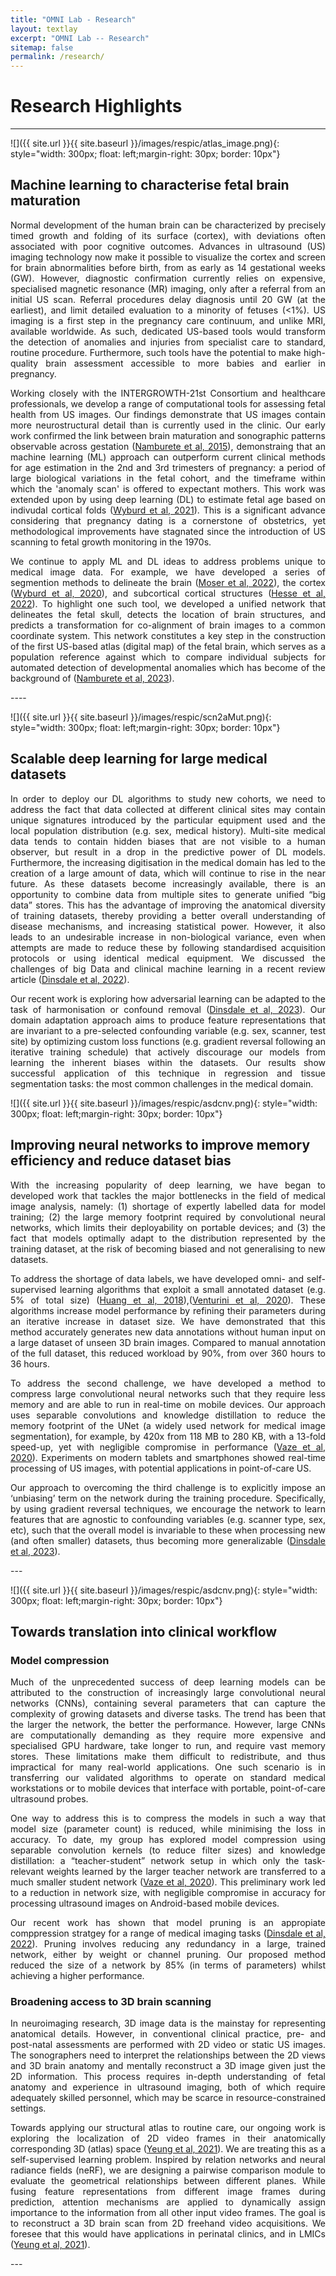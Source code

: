 ```yaml
---
title: "OMNI Lab - Research"
layout: textlay
excerpt: "OMNI Lab -- Research"
sitemap: false
permalink: /research/
---
```


# Research Highlights

---

![]({{ site.url }}{{ site.baseurl }}/images/respic/atlas_image.png){: style="width: 300px; float: left;margin-right: 30px; border: 10px"}

## Machine learning to characterise fetal brain maturation
<div style="text-align: justify">
Normal development of the human brain can be characterized by precisely timed growth and folding of its surface (cortex), with deviations often associated with poor cognitive outcomes. Advances in ultrasound (US) imaging technology now make it possible to visualize the cortex and screen for brain abnormalities before birth, from as early as 14 gestational weeks (GW). However, diagnostic confirmation currently relies on expensive, specialised magnetic resonance (MR) imaging, only after a referral from an initial US scan. Referral procedures delay diagnosis until 20 GW (at the earliest), and limit detailed evaluation to a minority of fetuses (<1%). US imaging is a first step in the pregnancy care continuum, and unlike MRI, available worldwide. As such, dedicated US-based tools would transform the detection of anomalies and injuries from specialist care to standard, routine procedure. Furthermore, such tools have the potential to make high-quality brain assessment accessible to more babies and earlier in pregnancy.

Working closely with the INTERGROWTH-21st Consortium and healthcare professionals, we develop a range of computational tools for assessing fetal health from US images. Our findings demonstrate that US images contain more neurostructural detail than is currently used in the clinic. Our early work confirmed the link between brain maturation and sonographic patterns observable across gestation ([Namburete et al, 2015](https://www.sciencedirect.com/science/article/pii/S136184151400190X)), demonstraing that an machine learning (ML) approach can outperform current clinical methods for age estimation in the 2nd and 3rd trimesters of pregnancy: a period of large biological variations in the fetal cohort, and the timeframe within which the 'anomaly scan' is offered to expectant mothers. This work was extended upon by using deep learning (DL) to estimate fetal age based on indivudal cortical folds ([Wyburd et al, 2021](https://link.springer.com/chapter/10.1007/978-3-030-87735-4_23)). This is a significant advance considering that pregnancy dating is a cornerstone of obstetrics, yet methodological improvements have stagnated since the introduction of US scanning to fetal growth monitoring in the 1970s.

We continue to apply ML and DL ideas to address problems unique to medical image data. For example, we have developed a series of segmention methods to delineate the brain ([Moser et al, 2022](https://www.sciencedirect.com/science/article/pii/S1053811922004608)), the cortex ([Wyburd et al, 2020](https://link.springer.com/chapter/10.1007/978-3-030-52791-4_5)), and subcortical cortical structures ([Hesse et al, 2022](https://www.sciencedirect.com/science/article/pii/S1053811922002452)). To highlight one such tool, we developed a unified network that delineates the fetal skull, detects the location of brain structures, and predicts a transformation for co-alignment of brain images to a common coordinate system. This network constitutes a key step in the construction of the first US-based atlas (digital map) of the fetal brain, which serves as a population reference against which to compare individual subjects for automated detection of developmental anomalies which has become of the background of ([Namburete et al, 2023]()).

</div>
---- 


![]({{ site.url }}{{ site.baseurl }}/images/respic/scn2aMut.png){: style="width: 300px; float: left;margin-right: 30px; border: 10px"}

## Scalable deep learning for large medical datasets
<div style="text-align: justify">

  
In order to deploy our DL algorithms to study new cohorts, we need to address the fact that data collected at different clinical sites may contain unique signatures introduced by the particular equipment used and the local population distribution (e.g. sex, medical history). Multi-site medical data tends to contain hidden biases that are not visible to a human observer, but result in a drop in the predictive power of DL models. Furthermore, the increasing digitisation in the medical domain has led to the creation of a large amount of data, which will continue to rise in the near future. As these datasets become increasingly available, there is an opportunity to combine data from multiple sites to generate unified “big data” stores. This has the advantage of improving the anatomical diversity of training datasets, thereby providing a better overall understanding of disease mechanisms, and increasing statistical power. However, it also leads to an undesirable increase in non-biological variance, even when attempts are made to reduce these by following standardised acquisition protocols or using identical medical equipment. We discussed the challenges of big Data and clinical machine learning in a recent review article ([Dinsdale et al, 2022](https://www.sciencedirect.com/science/article/pii/S0896627322008170)).
  
  
Our recent work is exploring how adversarial learning can be adapted to the task of harmonisation or confound removal ([Dinsdale et al, 2023](https://www.sciencedirect.com/science/article/pii/S1053811920311745)). Our domain adaptation approach aims to produce feature representations that are invariant to a pre-selected confounding variable (e.g. sex, scanner, test site) by optimizing custom loss functions (e.g. gradient reversal following an iterative training schedule) that actively discourage our models from learning the inherent biases within the datasets. Our results show successful application of this technique in regression and tissue segmentation tasks: the most common challenges in the medical domain. 

</div>

![]({{ site.url }}{{ site.baseurl }}/images/respic/asdcnv.png){: style="width: 300px; float: left;margin-right: 30px; border: 10px"}

## Improving neural networks to improve memory efficiency and reduce dataset bias 
<div style="text-align: justify">
  
With the increasing popularity of deep learning, we have began to developed work that tackles the major bottlenecks in the field of medical image analysis, namely: (1) shortage of expertly labelled data for model training; (2) the large memory footprint required by convolutional neural networks, which limits their deployability on portable devices; and (3) the fact that models optimally adapt to the distribution represented by the training dataset, at the risk of becoming biased and not generalising to new datasets. 
  
 To address the shortage of data labels, we have developed omni- and self-supervised learning algorithms that exploit a small annotated dataset (e.g. 5% of total size)  ([Huang et al, 2018](https://link.springer.com/chapter/10.1007/978-3-030-00928-1_65)),([Venturini et al, 2020](https://link.springer.com/chapter/10.1007/978-3-030-59710-8_67)). These algorithms increase model performance by refining their parameters during an iterative increase in dataset size. We have demonstrated that this method accurately generates new data annotations without human input on a large dataset of unseen 3D brain images. Compared to manual annotation of the full dataset, this reduced workload by 90%, from over 360 hours to 36 hours.
  
To address the second challenge, we have developed a method to compress large convolutional neural networks such that they require less memory and are able to run in real-time on mobile devices. Our approach uses separable convolutions and knowledge distillation to reduce the memory footprint of the UNet (a widely used network for medical image segmentation), for example, by 420x from 118 MB to 280 KB, with a 13-fold speed-up, yet with negligible compromise in performance  ([Vaze et al, 2020](https://ieeexplore.ieee.org/abstract/document/8999615)). Experiments on modern tablets and smartphones showed real-time processing of US images, with potential applications in point-of-care US.
  
Our approach to overcoming the third challenge is to explicitly impose an ‘unbiasing’ term on the network during the training procedure. Specifically, by using gradient reversal techniques, we encourage the network to learn features that are agnostic to confounding variables (e.g. scanner type, sex, etc), such that the overall model is invariable to these when processing new (and often smaller) datasets, thus becoming more generalizable ([Dinsdale et al, 2023](https://www.sciencedirect.com/science/article/pii/S1053811920311745)).
</div>
---
  
![]({{ site.url }}{{ site.baseurl }}/images/respic/asdcnv.png){: style="width: 300px; float: left;margin-right: 30px; border: 10px"}

## Towards translation into clinical workflow
<div style="text-align: justify">

### Model compression
  
 Much of the unprecedented success of deep learning models can be attributed to the construction of increasingly large convolutional neural networks (CNNs), containing several parameters that can capture the complexity of growing datasets and diverse tasks. The trend has been that the larger the network, the better the performance. However, large CNNs are computationally demanding as they require more expensive and specialised GPU hardware, take longer to run, and require vast memory stores. These limitations make them difficult to redistribute, and thus impractical for many real-world applications. One such scenario is in transferring our validated algorithms to operate on standard medical workstations or to mobile devices that interface with portable, point-of-care ultrasound probes.
  
One way to address this is to compress the models in such a way that model size (parameter count) is reduced, while minimising the loss in accuracy. To date, my group has explored model compression using separable convolution kernels (to reduce filter sizes) and knowledge distillation: a “teacher-student” network setup in which only the task-relevant weights learned by the larger teacher network are transferred to a much smaller student network ([Vaze et al, 2020](https://ieeexplore.ieee.org/abstract/document/8999615)). This preliminary work led to a reduction in network size, with negligible compromise in accuracy for processing ultrasound images on Android-based mobile devices.
  
Our recent work has shown that model pruning is an appropiate comppression stratgey for a range of medical imaging tasks ([Dinsdale et al, 2022](https://www.sciencedirect.com/science/article/pii/S1361841522002213)). Pruning involves reducing any redundancy in a large, trained network, either by weight or channel pruning. Our proposed method reduced the size of a network by 85% (in terms of parameters) whilst achieving a higher performance.
  
  
### Broadening access to 3D brain scanning
In neuroimaging research, 3D image data is the mainstay for representing anatomical details. However, in conventional clinical practice, pre- and post-natal assessments are performed with 2D video or static US images. The sonographers need to interpret the relationships between the 2D views and 3D brain anatomy and mentally reconstruct a 3D image given just the 2D information. This process requires in-depth understanding of fetal anatomy and experience in ultrasound imaging, both of which require adequately skilled personnel, which may be scarce in resource-constrained settings.
  
Towards applying our structural atlas to routine care, our ongoing work is exploring the localization of 2D video frames in their anatomically corresponding 3D (atlas) space ([Yeung et al, 2021](https://www.sciencedirect.com/science/article/pii/S136184152100044X)). We are treating this as a self-supervised learning problem. Inspired by relation networks and neural radiance fields (neRF), we are designing a pairwise comparison module to evaluate the geometrical relationships between different planes. While fusing feature representations from different image frames during prediction, attention mechanisms are applied to dynamically assign importance to the information from all other input video frames. The goal is to reconstruct a 3D brain scan from 2D freehand video acquisitions. We foresee that this would have applications in perinatal clinics, and in LMICs ([Yeung et al, 2021](https://arxiv.org/pdf/2109.12108.pdf)).
</div>
---

